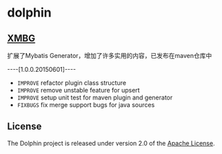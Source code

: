 dolphin
============================================

[XMBG](https://github.com/beihaifeiwu/dolphin/tree/master/xmbg-maven-plugin)
--------------------------------------------

扩展了Mybatis Generator，增加了许多实用的内容，已发布在maven仓库中

----[1.0.0.20150601]----
* `IMPROVE` refactor plugin class structure
* `IMPROVE` remove unstable feature for upsert
* `IMPROVE` setup unit test for maven plugin and generator
* `FIXBUGS` fix merge support bugs for java sources

## License
The Dolphin project is released under version 2.0 of the [Apache License](http://www.apache.org/licenses/LICENSE-2.0).
